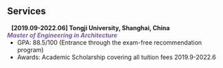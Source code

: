 ## Services


<!-- 
<h4 style="margin:0 10px 0;">Journal Reviewers</h4>

<ul style="margin:0 0 20px;">
  <li><a href="https://www.frontiersin.org" target="_blank"> Frontiers in Surgery </a></li>
  <li><a href="https://www.jmcp.org" target="_blank"> Journal of Managed Care & Specialty Pharmacy </a></li>
</ul>

<h4 style="margin:0 10px 0;">Membership & Activities</h4>

<ul style="margin:0 0 20px;">
  <li><strong>[2019-present]</strong> Member of the <a href="https://www.amstat.org/" target="_blank"> American Statistical Association </a></li>
  <li><strong>[2019-present]</strong> Member of the <a href="https://www.biometricsociety.org/home" target="_blank"> International Biometric Society </a></li>
  <li><strong>[2021-2022]</strong> Chair of the <a href="https://nyu-medicine-cssa.github.io" target="_blank"> Chinese Student and Scholar Association (CSSA)</a> at Grossman School of Medicine, New York University</li>
</ul>
-->

<h4 style="margin:0 10px 0;">[2019.09-2022.06] Tongji University, Shanghai, China</h4>
<strong><i style="color:#7b5aa6">Master of Engineering in Architecture</i></strong>
<ul style="margin:0 0 20px;">
  <li>GPA: 88.5/100 (Entrance through the exam-free recommendation program)</a></li>
  <li>Awards: Academic Scholarship covering all tuition fees 2019.9-2022.6</a></li>


<!-- 
Tongji University, Shanghai, China	 2019.09-2022.06
Master of Engineering in Architecture
	GPA: 88.5/100 (Entrance through the exam-free recommendation program)
	Awards: Academic Scholarship covering all tuition fees 2019.9-2022.6
Shandong University of Science and Technology, Qingdao, China	 2014.09-2019.06
Bachelor of Engineering in Architecture
	GPA: 90.5/100 (Rank: 1/60 for 5 years)
	Awards: First-class Scholarships in academic performance (5%, 9 times); First-class Corporate Scholarships (5%, 2 times); Design-related Competition Awards (11 times, National and International level); "Outstanding Graduate" of Shandong Province (5%); "Outstanding Student" in Science, Technology, and Innovation of school (5%)
Columbia University, New York, USA 	 2019.12
Visit Student in Graduate School of Architecture, Planning and Preservation (on site)
	Attended academic meetings and workshops related to urban sprawl, and delivered the final presentation of a design research project on behalf of group members (score: 90/100)
-->

